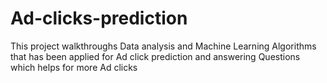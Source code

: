 # Ad-clicks-prediction
This project walkthroughs Data analysis and Machine Learning Algorithms that has been applied for Ad click prediction and answering Questions which helps for more Ad clicks 
